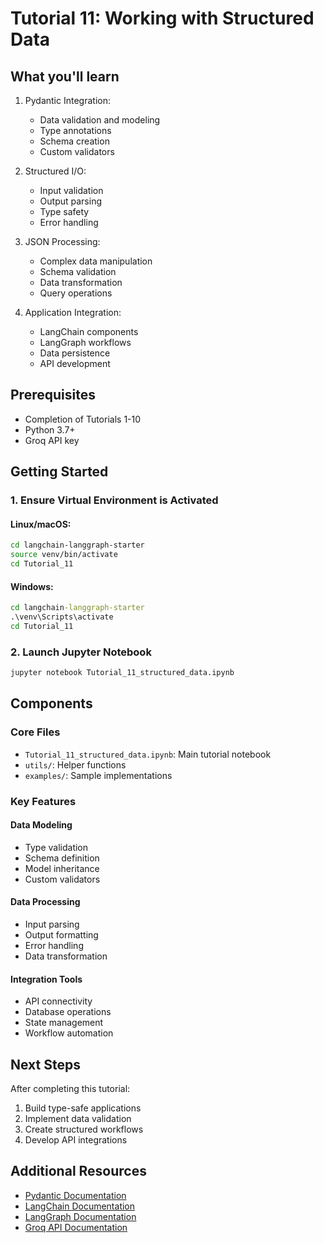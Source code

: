 # Tutorial 11: Working with Structured Data

## What you'll learn

1. Pydantic Integration:
   - Data validation and modeling
   - Type annotations
   - Schema creation
   - Custom validators

2. Structured I/O:
   - Input validation
   - Output parsing
   - Type safety
   - Error handling

3. JSON Processing:
   - Complex data manipulation
   - Schema validation
   - Data transformation
   - Query operations

4. Application Integration:
   - LangChain components
   - LangGraph workflows
   - Data persistence
   - API development

## Prerequisites

- Completion of Tutorials 1-10
- Python 3.7+
- Groq API key

## Getting Started

### 1. Ensure Virtual Environment is Activated

#### Linux/macOS:
```bash
cd langchain-langgraph-starter
source venv/bin/activate
cd Tutorial_11
```

#### Windows:
```cmd
cd langchain-langgraph-starter
.\venv\Scripts\activate
cd Tutorial_11
```

### 2. Launch Jupyter Notebook
```bash
jupyter notebook Tutorial_11_structured_data.ipynb
```

## Components

### Core Files
- `Tutorial_11_structured_data.ipynb`: Main tutorial notebook
- `utils/`: Helper functions
- `examples/`: Sample implementations

### Key Features

#### Data Modeling
- Type validation
- Schema definition
- Model inheritance
- Custom validators

#### Data Processing
- Input parsing
- Output formatting
- Error handling
- Data transformation

#### Integration Tools
- API connectivity
- Database operations
- State management
- Workflow automation

## Next Steps

After completing this tutorial:
1. Build type-safe applications
2. Implement data validation
3. Create structured workflows
4. Develop API integrations

## Additional Resources

- [Pydantic Documentation](https://pydantic-docs.helpmanual.io/)
- [LangChain Documentation](https://python.langchain.com/docs/get_started/introduction.html)
- [LangGraph Documentation](https://python.langchain.com/docs/langgraph)
- [Groq API Documentation](https://www.groq.com/docs/)